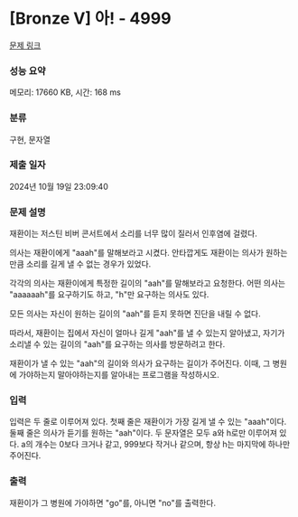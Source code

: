 # [Bronze V] 아! - 4999 

[문제 링크](https://www.acmicpc.net/problem/4999) 

### 성능 요약

메모리: 17660 KB, 시간: 168 ms

### 분류

구현, 문자열

### 제출 일자

2024년 10월 19일 23:09:40

### 문제 설명

<p>재환이는 저스틴 비버 콘서트에서 소리를 너무 많이 질러서 인후염에 걸렸다.</p>

<p>의사는 재환이에게 "aaah"를 말해보라고 시켰다. 안타깝게도 재환이는 의사가 원하는만큼 소리를 길게 낼 수 없는 경우가 있었다.</p>

<p>각각의 의사는 재환이에게 특정한 길이의 "aah"를 말해보라고 요청한다. 어떤 의사는 "aaaaaah"를 요구하기도 하고, "h"만 요구하는 의사도 있다.</p>

<p>모든 의사는 자신이 원하는 길이의 "aah"를 듣지 못하면 진단을 내릴 수 없다.</p>

<p>따라서, 재환이는 집에서 자신이 얼마나 길게 "aah"를 낼 수 있는지 알아냈고, 자기가 소리낼 수 있는 길이의 "aah"를 요구하는 의사를 방문하려고 한다.</p>

<p>재환이가 낼 수 있는 "aah"의 길이와 의사가 요구하는 길이가 주어진다. 이때, 그 병원에 가야하는지 말아야하는지를 알아내는 프로그램을 작성하시오.</p>

### 입력 

 <p>입력은 두 줄로 이루어져 있다. 첫째 줄은 재환이가 가장 길게 낼 수 있는 "aaah"이다. 둘째 줄은 의사가 듣기를 원하는 "aah"이다. 두 문자열은 모두 a와 h로만 이루어져 있다. a의 개수는 0보다 크거나 같고, 999보다 작거나 같으며, 항상 h는 마지막에 하나만 주어진다.</p>

### 출력 

 <p>재환이가 그 병원에 가야하면 "go"를, 아니면 "no"를 출력한다.</p>

